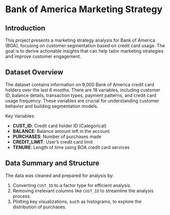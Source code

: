 # Bank of America Marketing Strategy

## Introduction
This project presents a marketing strategy analysis for Bank of America (BOA), focusing on customer segmentation based on credit card usage. The goal is to derive actionable insights that can help tailor marketing strategies and improve customer engagement.

## Dataset Overview
The dataset contains information on 9,000 Bank of America credit card holders over the last 6 months. There are 18 variables, including customer ID, balance details, transaction types, payment patterns, and credit card usage frequency. These variables are crucial for understanding customer behavior and building segmentation models.

Key Variables:
- **CUST_ID**: Credit card holder ID (Categorical)
- **BALANCE**: Balance amount left in the account
- **PURCHASES**: Number of purchases made
- **CREDIT_LIMIT**: User’s credit card limit
- **TENURE**: Length of time using BOA credit card services

## Data Summary and Structure
The data was cleaned and prepared for analysis by:
1. Converting `CUST_ID` to a factor type for efficient analysis.
2. Removing irrelevant columns like `CUST_ID` to streamline the analysis process.
3. Plotting key visualizations, such as histograms, to explore the distribution of purchases.


